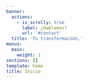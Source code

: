 ```yaml
---
banner:
  actions:
    - is_scrolly: true
      label: ¿Hablamos?
      url: '#contact'
  title: 'Tu transformación,'
menus:
  main:
    weight: 1
sections: []
template: home
title: Inicio
---
```

